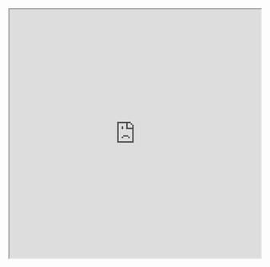 <iframe
src="https://vclock.com/set-timer-for-20-minutes/"
title="20-minute timer"
width="100%"
height="500"
></iframe>
